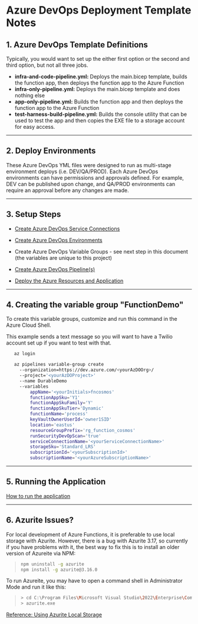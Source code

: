 # Azure DevOps Deployment Template Notes

## 1. Azure DevOps Template Definitions

Typically, you would want to set up the either first option or the second and third option, but not all three jobs.

- **infra-and-code-pipeline.yml:** Deploys the main.bicep template, builds the function app, then deploys the function app to the Azure Function
- **infra-only-pipeline.yml:** Deploys the main.bicep template and does nothing else
- **app-only-pipeline.yml:** Builds the function app and then deploys the function app to the Azure Function
- **test-harness-build-pipeline.yml:** Builds the console utility that can be used to test the app and then copies the EXE file to a storage account for easy access.

---

## 2. Deploy Environments

These Azure DevOps YML files were designed to run as multi-stage environment deploys (i.e. DEV/QA/PROD). Each Azure DevOps environments can have permissions and approvals defined. For example, DEV can be published upon change, and QA/PROD environments can require an approval before any changes are made.

---

## 3. Setup Steps

- [Create Azure DevOps Service Connections](https://docs.luppes.com/CreateServiceConnections/)

- [Create Azure DevOps Environments](https://docs.luppes.com/CreateDevOpsEnvironments/)

- Create Azure DevOps Variable Groups - see next step in this document (the variables are unique to this project)

- [Create Azure DevOps Pipeline(s)](https://docs.luppes.com/CreateNewPipeline/)

- [Deploy the Azure Resources and Application](./Docs/DeployApplication.md)

---

## 4. Creating the variable group "FunctionDemo"

To create this variable groups, customize and run this command in the Azure Cloud Shell.

This example sends a text message so you will want to have a Twilio account set up if you want to test with that.

``` bash
   az login

   az pipelines variable-group create 
     --organization=https://dev.azure.com/<yourAzDOOrg>/ 
     --project='<yourAzDOProject>' 
     --name DurableDemo 
     --variables 
         appName='<yourInitials>fncosmos' 
         functionAppSku='Y1'
         functionAppSkuFamily='Y'
         functionAppSkuTier='Dynamic'
         functionName='process'
         keyVaultOwnerUserId='owner1SID'
         location='eastus' 
         resourceGroupPrefix='rg_function_cosmos'
         runSecurityDevOpScan='true'
         serviceConnectionName='<yourServiceConnectionName>' 
         storageSku='Standard_LRS'
         subscriptionId='<yourSubscriptionId>' 
         subscriptionName='<yourAzureSubscriptionName>' 
```

---

## 5. Running the Application

[How to run the application](../Docs/RunApplication.md)

---

## 6. Azurite Issues?

For local development of Azure Functions, it is preferable to use local storage with Azurite.  However, there is a bug with Azurite 3.17, so currently if you have problems with it, the best way to fix this is to install an older version of Azureite via NPM:
>
> ``` bash
> npm uninstall -g azurite
> npm install -g azurite@3.16.0
> ```

To run Azureite, you may have to open a command shell in Administrator Mode and run it like this:

> ``` bash
> > cd C:\Program Files\Microsoft Visual Studio\2022\Enterprise\Common7\IDE\Extensions\Microsoft\Azure Storage Emulator
> > azurite.exe
> ```

[Reference: Using Azurite Local Storage](https://learn.microsoft.com/en-us/azure/storage/common/storage-use-azurite?toc=%2Fazure%2Fstorage%2Fblobs%2Ftoc.json&tabs=visual-studio)

